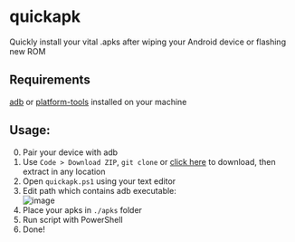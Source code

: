 # quickapk
Quickly install your vital .apks after wiping your Android device or flashing new ROM

## Requirements
[adb](https://xdaforums.com/t/official-tool-windows-adb-fastboot-and-drivers-15-seconds-adb-installer-v1-4-3.2588979/) or [platform-tools](https://developer.android.com/tools/releases/platform-tools) installed on your machine
## Usage: 
0. Pair your device with adb
1. Use `Code > Download ZIP`, `git clone` or [click here](https://github.com/fckulean/quickapk/archive/refs/heads/main.zip) to download, then extract in any location
2. Open `quickapk.ps1` using your text editor
3. Edit path which contains adb executable:
   <br>![image](https://github.com/fckulean/quickapk/assets/77857343/a3de3950-2e6f-4367-8dd5-6e3fee73dfb1)
4. Place your apks in `./apks` folder
5. Run script with PowerShell
6. Done!

